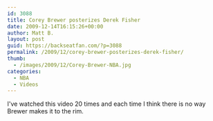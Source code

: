```yaml
---
id: 3088
title: Corey Brewer posterizes Derek Fisher
date: 2009-12-14T16:15:26+00:00
author: Matt B.
layout: post
guid: https://backseatfan.com/?p=3088
permalink: /2009/12/corey-brewer-posterizes-derek-fisher/
thumb:
  - /images/2009/12/Corey-Brewer-NBA.jpg
categories:
  - NBA
  - Videos
---
```


<div class="entry">
  <p>
    I've watched this video 20 times and each time I think there is no way Brewer makes it to the rim.
  </p>

  <p>
  </p>
</div>
